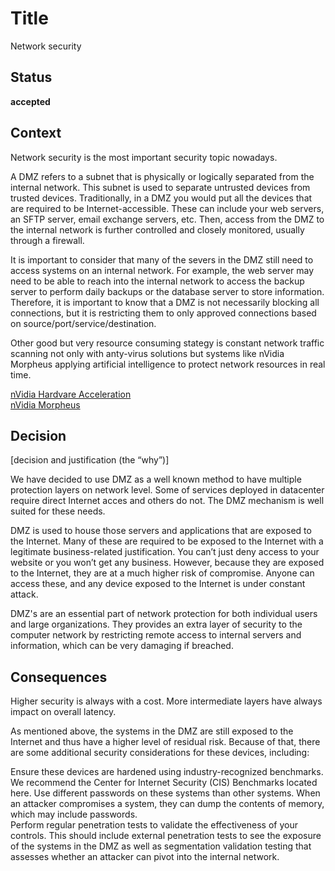 # Title

Network security

## Status

**accepted**

## Context

Network security is the most important security topic nowadays. 

A DMZ refers to a subnet that is physically or logically separated from the internal network. This subnet is used to separate untrusted devices from trusted devices. Traditionally, in a DMZ you would put all the devices that are required to be Internet-accessible. These can include your web servers, an SFTP server, email exchange servers, etc. Then, access from the DMZ to the internal network is further controlled and closely monitored, usually through a firewall.  

It is important to consider that many of the severs in the DMZ still need to access systems on an internal network. For example, the web server may need to be able to reach into the internal network to access the backup server to perform daily backups or the database server to store information. Therefore, it is important to know that a DMZ is not necessarily blocking all connections, but it is restricting them to only approved connections based on source/port/service/destination.  

Other good but very resource consuming stategy is constant network traffic scanning not only with anty-virus solutions but systems like nVidia Morpheus applying artificial intelligence to protect network resources in real time.  

[nVidia Hardvare Acceleration](https://www.nvidia.com/en-us/industries/cybersecurity/)  
[nVidia Morpheus](https://developer.nvidia.com/morpheus-cybersecurity)  

## Decision

[decision and justification (the “why”)]

We have decided to use DMZ as a well known method to have multiple protection layers on network level. Some of services deployed in datacenter require direct Internet acces and others do not. The DMZ mechanism is well suited for these needs.  

DMZ is used to house those servers and applications that are exposed to the Internet. Many of these are required to be exposed to the Internet with a legitimate business-related justification. You can’t just deny access to your website or you won’t get any business. However, because they are exposed to the Internet, they are at a much higher risk of compromise. Anyone can access these, and any device exposed to the Internet is under constant attack.

DMZ's are an essential part of network protection for both individual users and large organizations. They provides an extra layer of security to the computer network by restricting remote access to internal servers and information, which can be very damaging if breached.

## Consequences

Higher security is always with a cost. More intermediate layers have always impact on overall latency.  

As mentioned above, the systems in the DMZ are still exposed to the Internet and thus have a higher level of residual risk. Because of that, there are some additional security considerations for these devices, including:  

Ensure these devices are hardened using industry-recognized benchmarks. We recommend the Center for Internet Security (CIS) Benchmarks located here.
Use different passwords on these systems than other systems. When an attacker compromises a system, they can dump the contents of memory, which may include passwords.  
Perform regular penetration tests to validate the effectiveness of your controls. This should include external penetration tests to see the exposure of the systems in the DMZ as well as segmentation validation testing that assesses whether an attacker can pivot into the internal network.